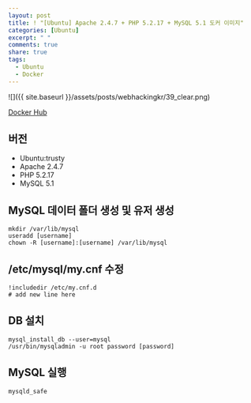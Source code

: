 ```yaml
---
layout: post
title: ! "[Ubuntu] Apache 2.4.7 + PHP 5.2.17 + MySQL 5.1 도커 이미지"
categories: [Ubuntu]
excerpt: " "
comments: true
share: true
tags:
  - Ubuntu
  - Docker
---
```


![]({{ site.baseurl }}/assets/posts/webhackingkr/39_clear.png)

[Docker Hub](https://cloud.docker.com/repository/docker/mmjlee314/php-5.2-apache-mysql)

## 버전
- Ubuntu:trusty
- Apache 2.4.7
- PHP 5.2.17
- MySQL 5.1


## MySQL 데이터 폴더 생성 및 유저 생성
```
mkdir /var/lib/mysql
useradd [username]
chown -R [username]:[username] /var/lib/mysql
```

## /etc/mysql/my.cnf 수정
```
!includedir /etc/my.cnf.d
# add new line here
```

## DB 설치 
```
mysql_install_db --user=mysql
/usr/bin/mysqladmin -u root password [password]
```

## MySQL 실행
`mysqld_safe`
